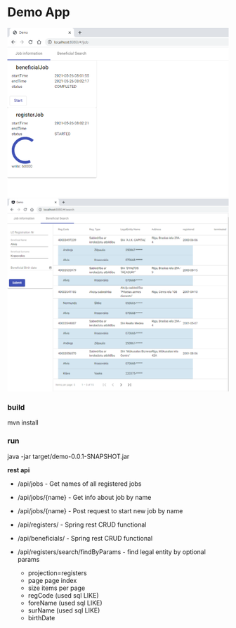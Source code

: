 # Demo App

![Screenshot](job_info.png)
![Screenshot](beneficials.png)



### build
mvn install

### run
java -jar target/demo-0.0.1-SNAPSHOT.jar


**rest api**

- /api/jobs - Get names of all registered jobs 
- /api/jobs/{name} - Get info about job by name
- /api/jobs/{name} - Post request to start new job by name

- /api/registers/ - Spring rest CRUD functional
- /api/beneficials/ - Spring rest CRUD functional
- /api/registers/search/findByParams - find legal entity by optional params
  - projection=registers
  - page page index
  - size items per page
  - regCode (used sql LIKE)
  - foreName (used sql LIKE)
  - surName (used sql LIKE)
  - birthDate